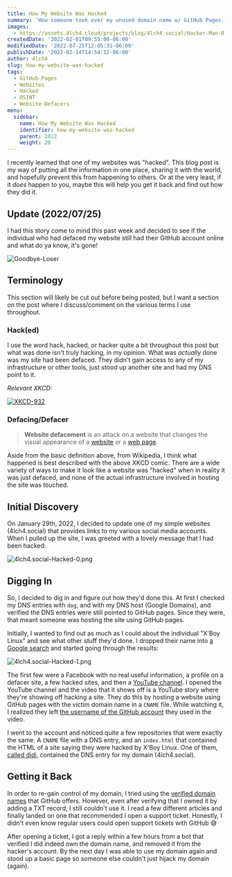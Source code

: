 ```yaml
---
title: How My Website Was Hacked
summary: 'How someone took over my unused domain name w/ GitHub Pages.'
images:
  - https://assets.4lch4.cloud/projects/blog/4lch4.social/Hacker-Man-0.jpeg
createdDate: '2022-02-01T09:55:00-06:00'
modifiedDate: '2022-07-25T12:05:31-06:00'
publishDate: '2022-02-14T14:54:12-06:00'
author: 4lch4
slug: how-my-website-was-hacked
tags:
  - GitHub-Pages
  - Websites
  - Hacked
  - OSINT
  - Website-Defacers
menu:
  sidebar:
    name: How My Website Was Hacked
    identifier: how-my-website-was-hacked
    parent: 2022
    weight: 20
---
```


I recently learned that one of my websites was "hacked". This blog post is my way of putting all the information in one place, sharing it with the world, and hopefully prevent this from happening to others. Or at the very least, if it _does_ happen to you, maybe this will help you get it back and find out how they did it.

## Update (2022/07/25)

I had this story come to mind this past week and decided to see if the individual who had defaced my website still had their GitHub account online and what do ya know, it's gone!

![Goodbye-Loser][Culprit-Gone]

## Terminology

This section will likely be cut out before being posted, but I want a section on the post where I discuss/comment on the various terms I use throughout.

### Hack(ed)

I use the word hack, hacked, or hacker quite a bit throughout this post but what was done isn't truly hacking, in my opinion. What was _actually_ done was my site had been defaced. They didn't gain access to any of my infrastructure or other tools, just stood up another site and had my DNS point to it.

_Relevant XKCD:_

[![XKCD-932][XKCD-Comic-Img]][XKCD-Comic-URL]

### Defacing/Defacer

> **Website defacement** is an attack on a website that changes the visual appearance of a [website][7] or a [web page][6].

Aside from the basic definition above, from Wikipedia, I think what happened is best described with the above XKCD comic. There are a wide variety of ways to make it look like a website was "hacked" when in reality it was just defaced, and none of the actual infrastructure involved in hosting the site was touched.

## Initial Discovery

On January 29th, 2022, I decided to update one of my simple websites (4lch4.social) that provides links to my various social media accounts. When I pulled up the site, I was greeted with a lovely message that I had been hacked:

![4lch4.social-Hacked-0.png][4lch4.social-Hacked-0]

## Digging In

So, I decided to dig in and figure out how they'd done this. At first I checked my DNS entries with `dog`, and with my DNS host (Google Domains), and verified the DNS entries were still pointed to GitHub pages. Since they were, that meant someone was hosting the site using GitHub pages.

Initially, I wanted to find out as much as I could about the individual "X'Boy Linux" and see what other stuff they'd done. I dropped their name into [a Google search][1] and started going through the results:

![4lch4.social-Hacked-1.png][4lch4.social-Hacked-1]

The first few were a Facebook with no real useful information, a profile on a defacer site, a few hacked sites, and then a [YouTube channel][2]. I opened the YouTube channel and the video that it shows off is a YouTube story where they're showing off hacking a site. They do this by hosting a website using GitHub pages with the victim domain name in a `CNAME` file. While watching it, I realized they left [the username of the GitHub account][3] they used in the video.

I went to the account and noticed quite a few repositories that were exactly the same. A `CNAME` file with a DNS entry, and an `index.html` that contained the HTML of a site saying they were hacked by X'Boy Linux. One of them, [called didi][4], contained the DNS entry for my domain (4lch4.social).

## Getting it Back

In order to re-gain control of my domain, I tried using the [verified domain names][5] that GitHub offers. However, even after verifying that I owned it by adding a TXT record, I still couldn't use it. I read a few different articles and finally landed on one that recommended I open a support ticket. Honestly, I didn't even know regular users could open support tickets with GitHub 😅

After opening a ticket, I got a reply within a few hours from a bot that verified I did indeed own the domain name, and removed it from the hacker's account. By the next day I was able to use my domain again and stood up a basic page so someone else couldn't just hijack my domain (again).

[0]: https://xkcd.com/932/
[1]: https://www.google.com/search?q=%22X%27Boy+Linux%22
[2]: https://www.youtube.com/c/XBOYLINUX
[3]: https://github.com/CYBERANONYMOUS1
[4]: https://github.com/CYBERANONYMOUS1/didi
[5]: https://docs.github.com/en/pages/configuring-a-custom-domain-for-your-github-pages-site/verifying-your-custom-domain-for-github-pages
[6]: https://en.wikipedia.org/wiki/Web_page
[7]: https://en.wikipedia.org/wiki/Website
[Culprit-Gone]: https://assets.4lch4.cloud/projects/blog/4lch4.social/Culprit-Gone.png
[4lch4.social-Hacked-0]: https://assets.4lch4.cloud/projects/blog/4lch4.social/4lch4.social-Hacked-0.png
[4lch4.social-Hacked-1]: https://assets.4lch4.cloud/projects/blog/4lch4.social/4lch4.social-Hacked-1.png
[XKCD-Comic-Img]: https://imgs.xkcd.com/comics/cia.png
[XKCD-Comic-URL]: https://xkcd.com/932/
